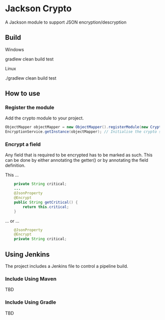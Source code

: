 
# Jackson Crypto

A Jackson module to support JSON encryption/descryption 

## Build

Windows

gradlew clean build test

Linux

./gradlew clean build test

## How to use

### Register the module

Add the crypto module to your project.

```java
ObjectMapper objectMapper = new ObjectMapper().registerModule(new CryptoModule()); // add crypto module
EncryptionService.getInstance(objectMapper); // Initialise the crypto service

```

### Encrypt a field

Any field that is required to be encrypted has to be marked as such.  This can be done by either annotating the getter() or 
by annotating the field definition.

This ...

```java
    private String critical;
    ...
    @JsonProperty
    @Encrypt
    public String getCritical() {
        return this.critical;
    }
```

... or ...

```java
    @JsonProperty
    @Encrypt
    private String critical;
```


## Using Jenkins

The project includes a Jenkins file to control a pipeline build.

### Include Using Maven

TBD

### Include Using Gradle

TBD

